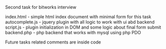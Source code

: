Second task for bitworks interview

index.html - simple html index document with minimal form for this task
autocomplete.js - jquery plugin with all logic to work with ui abd backend
script.js - plugin initialization in DOM and some logic about final form submit
backend.php - php backend that works with mysql using php PDO

Future tasks related comments are inside code

